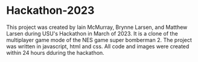 # Hackathon-2023
This project was created by Iain McMurray, Brynne Larsen, and Matthew Larsen during USU's Hackathon in March of 2023. It is a clone of the multiplayer game mode of the NES game super bomberman 2. The project was written in javascript, html and css. All code and images were created within 24 hours dduring the hackathon.
